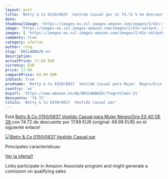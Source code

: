 ```yaml
---
layout: post
title: 'Betty & Co 0150/0837  Vestido Casual par al 74.72 % de descuento'
date: 
thumbnailImage: 'https://images-eu.ssl-images-amazon.com/images/I/41n-sml4ynL._SL200_.jpg'
image: 'https://images-eu.ssl-images-amazon.com/images/I/41n-sml4ynL._SL200_.jpg'
images: [ 'https://images-eu.ssl-images-amazon.com/images/I/41n-sml4ynL._SL200_.jpg' ]
comments: true
category: ofertas
author: ring
slug: 'B01LWQBAZ0-es'
description:
actualPrice: 17.69 EUR
currency: EUR
price: 17.69
comparePrice: 69.99 EUR
inStock: true
prodname: 'Betty & Co 0150/0837  Vestido Casual para Mujer  Negro/Gris ES 40  DE 38 '
country: 'es'
buyurl: 'https://www.amazon.es/dp/B01LWQBAZ0/?tag=tolees-21'
descuento: '74.72'
titulo: 'Betty & Co 0150/0837  Vestido Casual par'
---
```


Está [Betty & Co 0150/0837  Vestido Casual para Mujer  Negro/Gris ES 40  DE 38 ](https://www.amazon.es/dp/B01LWQBAZ0/?tag=tolees-21) con 74.72 de descuento por 17.69 EUR (original: 69.99 EUR) en el siguiente enlace!

[![Betty & Co 0150/0837  Vestido Casual par](https://images-eu.ssl-images-amazon.com/images/I/41n-sml4ynL._SL200_.jpg)](https://www.amazon.es/dp/B01LWQBAZ0/?tag=tolees-21)

Principales características:


[Ver la oferta!!](https://www.amazon.es/dp/B01LWQBAZ0/?tag=tolees-21)

Links participate in Amazon Associate program and might generate a comission on qualifying sales


